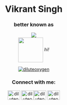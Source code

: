 
<div>
<h1 align="center">Vikrant Singh</h1>
<h3 align="center">better known as</h3>
<p align="center">
<img src="https://readme-typing-svg.herokuapp.com?color=8be9fd&center=true&lines=Oxygen;O2;Dilute;Peach;Oxy!&center=true&width=300&height=45"/><br>
<img src="https://cdn.frankerfacez.com/emoticon/234226/4" width="80" align="center" /> 
<em>hi!</em>
</p>
<p align="center"> <a href="https://twitter.com/diluteoxygen" target="blank"><img src="https://img.shields.io/twitter/follow/diluteoxygen?logo=twitter&style=for-the-badge&color=blue" alt="diluteoxygen" /></a> </p>

<h3 align="center">Connect with me:</h3>
<p align="center">
<a href="https://discordapp.com/users/326021420205473794" target="blank"><img align="center" src="https://www.svgrepo.com/show/353655/discord-icon.svg" alt="diluteoxygen" height="30" width="40" /></a> <a href="https://twitter.com/diluteoxygen" target="blank"><img align="center" src="https://raw.githubusercontent.com/rahuldkjain/github-profile-readme-generator/master/src/images/icons/Social/twitter.svg" alt="diluteoxygen" height="30" width="40" /></a><a href="https://www.twitch.tv/diluteoxygen" target="blank"><img align="center" src="https://upload.wikimedia.org/wikipedia/commons/2/20/Twitch_icon_2012.svg" alt="diluteoxygen" height="30" width="40" /></a>
<a href="https://instagram.com/diluteoxygen" target="blank"><img align="center" src="https://raw.githubusercontent.com/rahuldkjain/github-profile-readme-generator/master/src/images/icons/Social/instagram.svg" alt="diluteoxygen" height="30" width="40" /></a>
</p>


</div>


